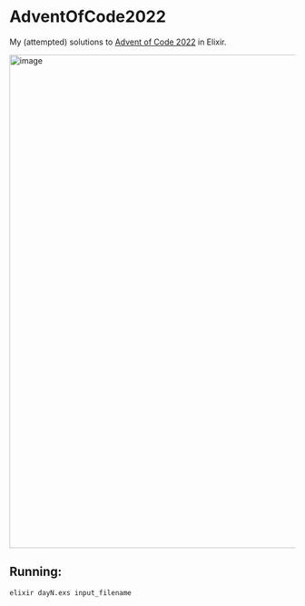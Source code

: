 # AdventOfCode2022

My (attempted) solutions to [Advent of Code 2022](https://adventofcode.com/2022) in Elixir.

<img width="869" alt="image" src="https://user-images.githubusercontent.com/498229/206862407-902d0162-93b1-46c6-8bf1-1e7ec7e7f819.png">

## Running:

```sh
elixir dayN.exs input_filename
```
